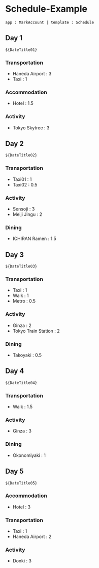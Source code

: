 Schedule-Example
======
`app : MarkAccount | template : Schedule`

Day 1
------
`${DateTitle01}`

### Transportation
+ Haneda Airport : 3 
+ Taxi : 1

### Accommodation
+ Hotel : 1.5

### Activity
+ Tokyo Skytree : 3


Day 2
------
`${DateTitle02}`

### Transportation
+ Taxi01 : 1
+ Taxi02 : 0.5

### Activity
+ Sensoji : 3
+ Meiji Jingu : 2

### Dining
+ ICHIRAN Ramen : 1.5


Day 3
------
`${DateTitle03}`

### Transportation
+ Taxi : 1
+ Walk : 1
+ Metro : 0.5

### Activity
+ Ginza : 2
+ Tokyo Train Station : 2

### Dining
+ Takoyaki : 0.5


Day 4
------
`${DateTitle04}`

### Transportation
+ Walk : 1.5

### Activity
+ Ginza : 3

### Dining
+ Okonomiyaki : 1


Day 5
------
`${DateTitle05}`

### Accommodation
+ Hotel : 3

### Transportation
+ Taxi : 1
+ Haneda Airport : 2

### Activity
+ Donki : 3




